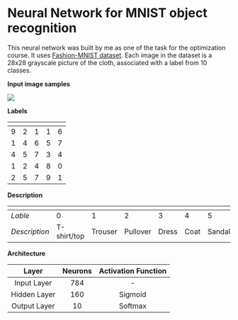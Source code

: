 # Neural Network for MNIST object recognition

This neural network was built by me as one of the task for the optimization course. 
It uses [Fashion-MNIST dataset](http://yann.lecun.com/exdb/mnist/). Each image in the dataset is a 28x28 grayscale picture of the cloth, associated with a label from 10 classes. 
<p align="left"><b>Input image samples</b></p>

<p align="left"><img src="https://i.ibb.co/5rpsYCB/Screen-Shot-2019-04-21-at-01-07-40.png"></p>


<p align="left"><b>Labels</b></p>


|<span>|      |      |      |      |
|------|------|------|------|------|
|9     |2     |1     |1     |6     |
|1     |4     |6     |5     |7     |
|4     |5     |7     |3     |4     |
|1     |2     |4     |8     |0     |
|2     |5     |7     |9     |1     |

<p align="left"><b>Description</b></p>

|     <span>    |             |         |          |       |      |        |       |         |     |            |
|---------------|-------------|---------|----------|-------|------|--------|-------|---------|-----|------------|
|    *Lable*    |      0      |    1    |     2    |   3   |   4  |    5   |   6   |    7    |  8  |      9     |
| *Description* | T-shirt/top | Trouser | Pullover | Dress | Coat | Sandal | Shirt | Sneaker | Bag | Ankle boot |

<p align="left"><b>Architecture</b></p>

|     Layer    | Neurons | Activation Function |
|:------------:|:-------:|:-------------------:|
|  Input Layer |   784   |          -          |
| Hidden Layer |   160   |       Sigmoid       |
| Output Layer |    10   |       Softmax       |
